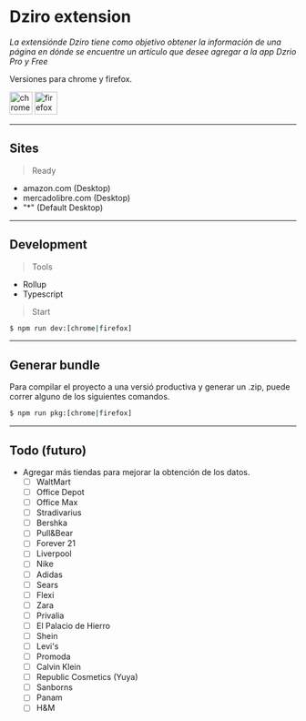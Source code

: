  # Dziro  extension

*La extensiónde Dziro tiene como objetivo obtener la información de una página en dónde se encuentre un artículo que desee agregar a la app Dzrio Pro y Free*

Versiones para chrome y firefox.

<img src="https://duckduckgo.com/i/f57f75b5.png" alt="chrome" style="width: 40px" > 
<img src="https://upload.wikimedia.org/wikipedia/commons/thumb/a/a0/Firefox_logo%2C_2019.svg/115px-Firefox_logo%2C_2019.svg.png"  alt="firefox" style="width: 40px"  />


---
## Sites

> Ready
- amazon.com (Desktop)
- mercadolibre.com (Desktop)
- "*" (Default Desktop)
---

## Development
> Tools
- Rollup
- Typescript

> Start
```bash
$ npm run dev:[chrome|firefox]
```

--- 
## Generar bundle
Para compilar el proyecto a una versió productiva y generar un .zip, puede correr alguno de los siguientes comandos.

```bash
$ npm run pkg:[chrome|firefox]
```

---
## Todo (futuro)

- Agregar más tiendas para mejorar la obtención de los datos.
  - [ ] WaltMart
  - [ ] Office Depot
  - [ ] Office Max
  - [ ] Stradivarius
  - [ ] Bershka
  - [ ] Pull&Bear
  - [ ] Forever 21
  - [ ] Liverpool
  - [ ] Nike
  - [ ] Adidas
  - [ ] Sears
  - [ ] Flexi
  - [ ] Zara
  - [ ] Privalia
  - [ ] El Palacio de Hierro
  - [ ] Shein
  - [ ] Levi's
  - [ ] Promoda
  - [ ] Calvin Klein
  - [ ] Republic Cosmetics (Yuya)
  - [ ] Sanborns
  - [ ] Panam
  - [ ] H&M